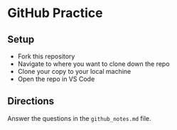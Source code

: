 # GitHub Practice

## Setup

- Fork this repository
- Navigate to where you want to clone down the repo
- Clone your copy to your local machine 
- Open the repo in VS Code

## Directions

Answer the questions in the `github_notes.md` file.